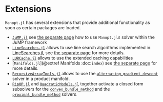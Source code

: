 # Extensions

`Manopt.jl` has several extensions that provide additional functionality as soon as certain packages are loaded.

* [`JuMP.jl`](https://jump.dev) see [the separate page](JuMP.md) how to use `Manopt.jl`s solver within the JuMP framework
* [`LineSearches.jl`](https://github.com/JuliaNLSolvers/LineSearches.jl) allows to use line search algorithms implemented in [LineSearches.jl](https://github.com/JuliaOptimizers/LineSearches.jl), see [the separate page](LineSearches.md) for more details.
* [`LURCache.jl`](https://github.com/JuliaCollections/LRUCache.jl) allows to use the extended caching capabilities
* [`Manifolds.jl`](@extref Manifolds :doc:`index`) see [the separate page](Manifolds.md) for more details.
* [`RecursiveArrayTools.jl`](https://docs.sciml.ai/RecursiveArrayTools/stable/) allows to use the [`alternating_gradient_descent`](@ref) solver in a product manifold.
* [`RipQP.jl`](https://jso.dev/RipQP.jl/stable/) and [`QuadraticModels.jl`](https://jso.dev/QuadraticModels.jl/stable/) together activate a closed form subsolvers for the [`convex_bundle_method`](@ref) and the [`proximal_bundle_method`](@ref) solvers.